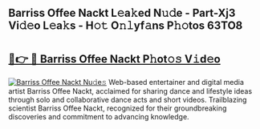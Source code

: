## Barriss Offee Nackt L𝚎a𝚔ed N𝚞𝚍e - Part-Xj3 Vi𝚍𝚎o L𝚎a𝚔s - H𝚘𝚝 O𝚗𝚕yf𝚊ns P𝚑𝚘tos 63TO8

# <h2><a href="http://kf6rqi.oniu.top/?m=Barriss+Offee+Nackt">🔗👉 🔴 Barriss Offee Nackt P𝚑ot𝚘𝚜 V𝚒d𝚎o</a></h2>

[![Barriss Offee Nackt Nu𝚍e𝚜](https://i.imgur.com/0qMVB7G.gif)](http://kf6rqi.oniu.top/?m=Barriss+Offee+Nackt)
Web-based entertainer and digital media artist Barriss Offee Nackt, acclaimed for sharing dance and lifestyle ideas through solo and collaborative dance acts and short videos. Trailblazing scientist Barriss Offee Nackt, recognized for their groundbreaking discoveries and commitment to advancing knowledge.  
